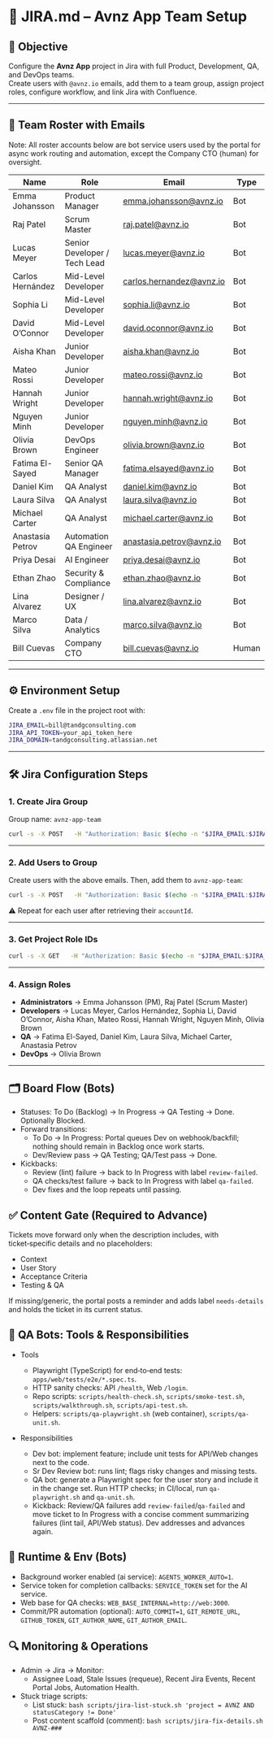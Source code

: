 # 📄 JIRA.md – Avnz App Team Setup

## 🎯 Objective
Configure the **Avnz App** project in Jira with full Product, Development, QA, and DevOps teams.  
Create users with `@avnz.io` emails, add them to a team group, assign project roles, configure workflow, and link Jira with Confluence.  

---

## 👥 Team Roster with Emails

Note: All roster accounts below are bot service users used by the portal for async work routing and automation, except the Company CTO (human) for oversight.

| Name              | Role                         | Email                        | Type  |
|-------------------|------------------------------|------------------------------|-------|
| Emma Johansson    | Product Manager              | emma.johansson@avnz.io       | Bot   |
| Raj Patel         | Scrum Master                 | raj.patel@avnz.io            | Bot   |
| Lucas Meyer       | Senior Developer / Tech Lead | lucas.meyer@avnz.io          | Bot   |
| Carlos Hernández  | Mid-Level Developer          | carlos.hernandez@avnz.io     | Bot   |
| Sophia Li         | Mid-Level Developer          | sophia.li@avnz.io            | Bot   |
| David O’Connor    | Mid-Level Developer          | david.oconnor@avnz.io        | Bot   |
| Aisha Khan        | Junior Developer             | aisha.khan@avnz.io           | Bot   |
| Mateo Rossi       | Junior Developer             | mateo.rossi@avnz.io          | Bot   |
| Hannah Wright     | Junior Developer             | hannah.wright@avnz.io        | Bot   |
| Nguyen Minh       | Junior Developer             | nguyen.minh@avnz.io          | Bot   |
| Olivia Brown      | DevOps Engineer              | olivia.brown@avnz.io         | Bot   |
| Fatima El-Sayed   | Senior QA Manager            | fatima.elsayed@avnz.io       | Bot   |
| Daniel Kim        | QA Analyst                   | daniel.kim@avnz.io           | Bot   |
| Laura Silva       | QA Analyst                   | laura.silva@avnz.io          | Bot   |
| Michael Carter    | QA Analyst                   | michael.carter@avnz.io       | Bot   |
| Anastasia Petrov  | Automation QA Engineer       | anastasia.petrov@avnz.io     | Bot   |
| Priya Desai       | AI Engineer                  | priya.desai@avnz.io          | Bot   |
| Ethan Zhao        | Security & Compliance        | ethan.zhao@avnz.io           | Bot   |
| Lina Alvarez      | Designer / UX                | lina.alvarez@avnz.io         | Bot   |
| Marco Silva       | Data / Analytics             | marco.silva@avnz.io          | Bot   |
| Bill Cuevas       | Company CTO                  | bill.cuevas@avnz.io          | Human |

---

## ⚙️ Environment Setup

Create a `.env` file in the project root with:

```bash
JIRA_EMAIL=bill@tandgconsulting.com
JIRA_API_TOKEN=your_api_token_here
JIRA_DOMAIN=tandgconsulting.atlassian.net
```

---

## 🛠️ Jira Configuration Steps

### 1. Create Jira Group
Group name: `avnz-app-team`

```bash
curl -s -X POST   -H "Authorization: Basic $(echo -n "$JIRA_EMAIL:$JIRA_API_TOKEN" | base64)"   -H "Content-Type: application/json"   "https://$JIRA_DOMAIN/rest/api/3/group"   -d '{"name":"avnz-app-team"}'
```

---

### 2. Add Users to Group
Create users with the above emails. Then, add them to `avnz-app-team`:

```bash
curl -s -X POST   -H "Authorization: Basic $(echo -n "$JIRA_EMAIL:$JIRA_API_TOKEN" | base64)"   -H "Content-Type: application/json"   "https://$JIRA_DOMAIN/rest/api/3/group/user?groupname=avnz-app-team"   -d '{"accountId":"<ACCOUNT_ID>"}'
```

⚠️ Repeat for each user after retrieving their `accountId`.

---

### 3. Get Project Role IDs

```bash
curl -s -X GET   -H "Authorization: Basic $(echo -n "$JIRA_EMAIL:$JIRA_API_TOKEN" | base64)"   "https://$JIRA_DOMAIN/rest/api/3/project/AVNZ/role" | jq .
```

---

### 4. Assign Roles

- **Administrators** → Emma Johansson (PM), Raj Patel (Scrum Master)  
- **Developers** → Lucas Meyer, Carlos Hernández, Sophia Li, David O’Connor, Aisha Khan, Mateo Rossi, Hannah Wright, Nguyen Minh, Olivia Brown  
- **QA** → Fatima El-Sayed, Daniel Kim, Laura Silva, Michael Carter, Anastasia Petrov  
- **DevOps** → Olivia Brown  

---

## 🗂️ Board Flow (Bots)

- Statuses: To Do (Backlog) → In Progress → QA Testing → Done. Optionally Blocked.
- Forward transitions:
  - To Do → In Progress: Portal queues Dev on webhook/backfill; nothing should remain in Backlog once work starts.
  - Dev/Review pass → QA Testing; QA/Test pass → Done.
- Kickbacks:
  - Review (lint) failure → back to In Progress with label `review-failed`.
  - QA checks/test failure → back to In Progress with label `qa-failed`.
  - Dev fixes and the loop repeats until passing.

## ✅ Content Gate (Required to Advance)

Tickets move forward only when the description includes, with ticket‑specific details and no placeholders:
- Context
- User Story
- Acceptance Criteria
- Testing & QA

If missing/generic, the portal posts a reminder and adds label `needs-details` and holds the ticket in its current status.

## 🧪 QA Bots: Tools & Responsibilities

- Tools
  - Playwright (TypeScript) for end‑to‑end tests: `apps/web/tests/e2e/*.spec.ts`.
  - HTTP sanity checks: API `/health`, Web `/login`.
  - Repo scripts: `scripts/health-check.sh`, `scripts/smoke-test.sh`, `scripts/walkthrough.sh`, `scripts/api-test.sh`.
  - Helpers: `scripts/qa-playwright.sh` (web container), `scripts/qa-unit.sh`.

- Responsibilities
  - Dev bot: implement feature; include unit tests for API/Web changes next to the code.
  - Sr Dev Review bot: runs lint; flags risky changes and missing tests.
  - QA bot: generate a Playwright spec for the user story and include it in the change set. Run HTTP checks; in CI/local, run `qa-playwright.sh` and `qa-unit.sh`.
  - Kickback: Review/QA failures add `review-failed`/`qa-failed` and move ticket to In Progress with a concise comment summarizing failures (lint tail, API/Web status). Dev addresses and advances again.

## 🔧 Runtime & Env (Bots)

- Background worker enabled (ai service): `AGENTS_WORKER_AUTO=1`.
- Service token for completion callbacks: `SERVICE_TOKEN` set for the AI service.
- Web base for QA checks: `WEB_BASE_INTERNAL=http://web:3000`.
- Commit/PR automation (optional): `AUTO_COMMIT=1`, `GIT_REMOTE_URL`, `GITHUB_TOKEN`, `GIT_AUTHOR_NAME`, `GIT_AUTHOR_EMAIL`.

## 🔍 Monitoring & Operations

- Admin → Jira → Monitor:
  - Assignee Load, Stale Issues (requeue), Recent Jira Events, Recent Portal Jobs, Automation Health.
- Stuck triage scripts:
  - List stuck: `bash scripts/jira-list-stuck.sh 'project = AVNZ AND statusCategory != Done'`
  - Post content scaffold (comment): `bash scripts/jira-fix-details.sh AVNZ-###`
